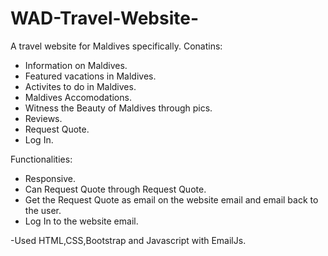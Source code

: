 # WAD-Travel-Website-

A travel website for Maldives specifically.
Conatins:
- Information on Maldives.
- Featured vacations in Maldives.
- Activites to do in Maldives.
- Maldives Accomodations.
- Witness the Beauty of Maldives through pics.
- Reviews.
- Request Quote.
- Log In.

Functionalities:
- Responsive.
- Can Request Quote through Request Quote.
- Get the Request Quote as email on the website email and email back to the user.
- Log In to the website email.

-Used HTML,CSS,Bootstrap and Javascript with EmailJs.
